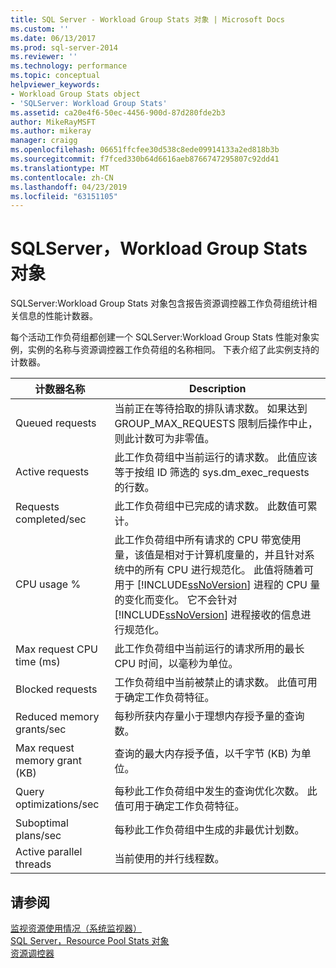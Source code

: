 ```yaml
---
title: SQL Server - Workload Group Stats 对象 | Microsoft Docs
ms.custom: ''
ms.date: 06/13/2017
ms.prod: sql-server-2014
ms.reviewer: ''
ms.technology: performance
ms.topic: conceptual
helpviewer_keywords:
- Workload Group Stats object
- 'SQLServer: Workload Group Stats'
ms.assetid: ca20e4f6-50ec-4456-900d-87d280fde2b3
author: MikeRayMSFT
ms.author: mikeray
manager: craigg
ms.openlocfilehash: 06651ffcfee30d538c8ede09914133a2ed818b3b
ms.sourcegitcommit: f7fced330b64d6616aeb8766747295807c92dd41
ms.translationtype: MT
ms.contentlocale: zh-CN
ms.lasthandoff: 04/23/2019
ms.locfileid: "63151105"
---
```

# <a name="sql-server-workload-group-stats-object"></a>SQLServer，Workload Group Stats 对象
  SQLServer:Workload Group Stats 对象包含报告资源调控器工作负荷组统计相关信息的性能计数器。  
  
 每个活动工作负荷组都创建一个 SQLServer:Workload Group Stats 性能对象实例，实例的名称与资源调控器工作负荷组的名称相同。 下表介绍了此实例支持的计数器。  
  
|计数器名称|Description|  
|------------------|-----------------|  
|Queued requests|当前正在等待拾取的排队请求数。 如果达到 GROUP_MAX_REQUESTS 限制后操作中止，则此计数可为非零值。|  
|Active requests|此工作负荷组中当前运行的请求数。 此值应该等于按组 ID 筛选的 sys.dm_exec_requests 的行数。|  
|Requests completed/sec|此工作负荷组中已完成的请求数。 此数值可累计。|  
|CPU usage %|此工作负荷组中所有请求的 CPU 带宽使用量，该值是相对于计算机度量的，并且针对系统中的所有 CPU 进行规范化。 此值将随着可用于 [!INCLUDE[ssNoVersion](../../includes/ssnoversion-md.md)] 进程的 CPU 量的变化而变化。 它不会针对 [!INCLUDE[ssNoVersion](../../includes/ssnoversion-md.md)] 进程接收的信息进行规范化。|  
|Max request CPU time (ms)|此工作负荷组中当前运行的请求所用的最长 CPU 时间，以毫秒为单位。|  
|Blocked requests|工作负荷组中当前被禁止的请求数。 此值可用于确定工作负荷特征。|  
|Reduced memory grants/sec|每秒所获内存量小于理想内存授予量的查询数。|  
|Max request memory grant (KB)|查询的最大内存授予值，以千字节 (KB) 为单位。|  
|Query optimizations/sec|每秒此工作负荷组中发生的查询优化次数。 此值可用于确定工作负荷特征。|  
|Suboptimal plans/sec|每秒此工作负荷组中生成的非最优计划数。|  
|Active parallel threads|当前使用的并行线程数。|  
  
## <a name="see-also"></a>请参阅  
 [监视资源使用情况（系统监视器）](monitor-resource-usage-system-monitor.md)   
 [SQL Server，Resource Pool Stats 对象](sql-server-resource-pool-stats-object.md)   
 [资源调控器](../resource-governor/resource-governor.md)  
  
  
